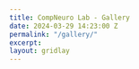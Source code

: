```yaml
---
title: CompNeuro Lab - Gallery
date: 2024-03-29 14:23:00 Z
permalink: "/gallery/"
excerpt: 
layout: gridlay
---
```


